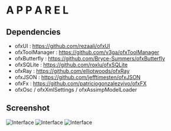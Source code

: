 A P P A R E L 
======

## Dependencies
* ofxUI : https://github.com/rezaali/ofxUI 
* ofxToolManager : https://github.com/v3ga/ofxToolManager
* ofxButterfly : https://github.com/Bryce-Summers/ofxButterfly
* ofxSQLite : https://github.com/roxlu/ofxSQLite
* ofxRay : https://github.com/elliotwoods/ofxRay
* ofxJSON : https://github.com/jefftimesten/ofxJSON
* ofxFx : https://github.com/patriciogonzalezvivo/ofxFX
* ofxOsc / ofxXmlSettings / ofxAssimpModelLoader

## Screenshot
![Interface](http://v3ga.github.io/Images/A_P_P_A_R_E_L/A_P_P_A_R_E_L_03.png)
![Interface](http://v3ga.github.io/Images/A_P_P_A_R_E_L/A_P_P_A_R_E_L_02.png)
![Interface](http://v3ga.github.io/Images/A_P_P_A_R_E_L/A_P_P_A_R_E_L_01.png)

